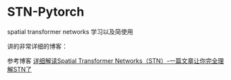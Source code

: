 # STN-Pytorch
spatial transformer networks 学习以及简使用


讲的非常详细的博客：


参考博客 [详细解读Spatial Transformer Networks（STN）-一篇文章让你完全理解STN了](https://blog.csdn.net/qq_39422642/article/details/78870629)

